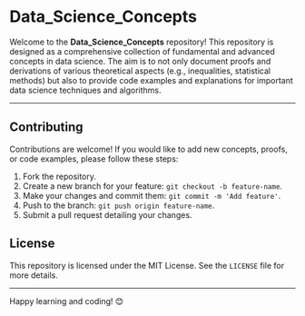 # Data_Science_Concepts

Welcome to the **Data_Science_Concepts** repository! This repository is designed as a comprehensive collection of fundamental and advanced concepts in data science. The aim is to not only document proofs and derivations of various theoretical aspects (e.g., inequalities, statistical methods) but also to provide code examples and explanations for important data science techniques and algorithms. 

---
## Contributing

Contributions are welcome! If you would like to add new concepts, proofs, or code examples, please follow these steps:

1. Fork the repository.
2. Create a new branch for your feature: `git checkout -b feature-name`.
3. Make your changes and commit them: `git commit -m 'Add feature'`.
4. Push to the branch: `git push origin feature-name`.
5. Submit a pull request detailing your changes.

## License

This repository is licensed under the MIT License. See the `LICENSE` file for more details.

---

Happy learning and coding! 😊





